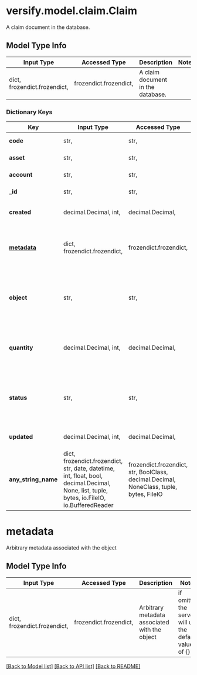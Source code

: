 # versify.model.claim.Claim

A claim document in the database.

## Model Type Info
Input Type | Accessed Type | Description | Notes
------------ | ------------- | ------------- | -------------
dict, frozendict.frozendict,  | frozendict.frozendict,  | A claim document in the database. | 

### Dictionary Keys
Key | Input Type | Accessed Type | Description | Notes
------------ | ------------- | ------------- | ------------- | -------------
**code** | str,  | str,  | The code used to submit the claim. | 
**asset** | str,  | str,  | The asset being claimed | 
**account** | str,  | str,  | The account the claim belongs to | 
**_id** | str,  | str,  | Unique identifier for the claim | [optional] 
**created** | decimal.Decimal, int,  | decimal.Decimal,  | The timestamp when the event was created | [optional] 
**[metadata](#metadata)** | dict, frozendict.frozendict,  | frozendict.frozendict,  | Arbitrary metadata associated with the object | [optional] if omitted the server will use the default value of {}
**object** | str,  | str,  | The object type. Always \&quot;claim\&quot; | [optional] if omitted the server will use the default value of "claim"
**quantity** | decimal.Decimal, int,  | decimal.Decimal,  | The number of assets being claimed | [optional] if omitted the server will use the default value of 1
**status** | str,  | str,  | The status of the claim | [optional] if omitted the server will use the default value of "requested"
**updated** | decimal.Decimal, int,  | decimal.Decimal,  | The timestamp when the event was last updated | [optional] 
**any_string_name** | dict, frozendict.frozendict, str, date, datetime, int, float, bool, decimal.Decimal, None, list, tuple, bytes, io.FileIO, io.BufferedReader | frozendict.frozendict, str, BoolClass, decimal.Decimal, NoneClass, tuple, bytes, FileIO | any string name can be used but the value must be the correct type | [optional]

# metadata

Arbitrary metadata associated with the object

## Model Type Info
Input Type | Accessed Type | Description | Notes
------------ | ------------- | ------------- | -------------
dict, frozendict.frozendict,  | frozendict.frozendict,  | Arbitrary metadata associated with the object | if omitted the server will use the default value of {}

[[Back to Model list]](../../README.md#documentation-for-models) [[Back to API list]](../../README.md#documentation-for-api-endpoints) [[Back to README]](../../README.md)

